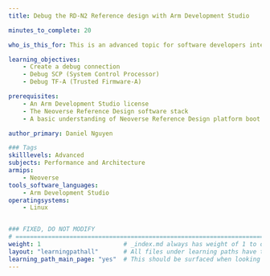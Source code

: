 ```yaml
---
title: Debug the RD-N2 Reference design with Arm Development Studio

minutes_to_complete: 20

who_is_this_for: This is an advanced topic for software developers interested in debugging the reference firmware stack.

learning_objectives: 
    - Create a debug connection
    - Debug SCP (System Control Processor)
    - Debug TF-A (Trusted Firmware-A)

prerequisites:
    - An Arm Development Studio license
    - The Neoverse Reference Design software stack 
    - A basic understanding of Neoverse Reference Design platform boot

author_primary: Daniel Nguyen

### Tags
skilllevels: Advanced
subjects: Performance and Architecture
armips:
    - Neoverse
tools_software_languages:
    - Arm Development Studio
operatingsystems:
    - Linux


### FIXED, DO NOT MODIFY
# ================================================================================
weight: 1                       # _index.md always has weight of 1 to order correctly
layout: "learningpathall"       # All files under learning paths have this same wrapper
learning_path_main_page: "yes"  # This should be surfaced when looking for related content. Only set for _index.md of learning path content.
---
```

